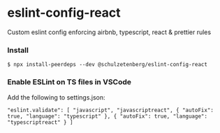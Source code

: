 # eslint-config-react
 Custom eslint config enforcing airbnb, typescript, react & prettier rules

### Install
`
	$ npx install-peerdeps --dev @schulzetenberg/eslint-config-react
`

### Enable ESLint on TS files in VSCode
Add the following to settings.json:

`
	"eslint.validate": [
		"javascript",
		"javascriptreact",
		{
			"autoFix": true,
			"language": "typescript"
		},
		{
			"autoFix": true,
			"language": "typescriptreact"
		}
	]
`

